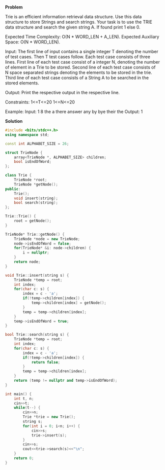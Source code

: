 **Problem**

Trie is an efficient information retrieval data structure. Use this data structure to store Strings and search strings. Your task is to use the TRIE data structure and search the given string A. If found print 1 else 0.

Expected Time Complexity: O(N * WORD_LEN + A_LEN).
Expected Auxiliary Space: O(N * WORD_LEN).

Input:
The first line of input contains a single integer T denoting the number of test cases. Then T test cases follow. Each test case consists of three lines.
First line of each test case consist of a integer N, denoting the number of element in a Trie to be stored.
Second line of each test case consists of N space separated strings denoting the elements to be stored in the trie.
Third line of each test case consists of a String A to be searched in the stored elements.

Output:
Print the respective output in the respective line.

Constraints:
1<=T<=20
1<=N<=20

Example:
Input:
1
8
the a there answer any by bye their
the
Output:
1

**Solution**

```cpp
#include <bits/stdc++.h>
using namespace std;

const int ALPHABET_SIZE = 26;

struct TrieNode {
    array<TrieNode *, ALPHABET_SIZE> children;
    bool isEndOfWord;
};

class Trie {
    TrieNode *root;
    TrieNode *getNode();
public:
    Trie();
    void insert(string);
    bool search(string);
};

Trie::Trie() {
    root = getNode();
}

TrieNode* Trie::getNode() {
    TrieNode *node = new TrieNode;
    node->isEndOfWord = false;
    for(TrieNode* &i: node->children) {
        i = nullptr;
    }
    return node;
}

void Trie::insert(string s) {
    TrieNode *temp = root;
    int index;
    for(char c: s) {
        index = c - 'a';
        if(!temp->children[index]) {
            temp->children[index] = getNode();
        }
        temp = temp->children[index];
    }
    temp->isEndOfWord = true;
}

bool Trie::search(string s) {
    TrieNode *temp = root;
    int index;
    for(char c: s) {
        index = c - 'a';
        if(!temp->children[index]) {
            return false;
        }
        temp = temp->children[index];
    }
    return (temp != nullptr and temp->isEndOfWord);
}

int main() {
    int t, n;
    cin>>t;
    while(t--) {
        cin>>n;
        Trie *trie = new Trie();
        string s;
        for(int i = 0; i<n; i++) {
            cin>>s;
            trie->insert(s);
        }
        cin>>s;
        cout<<trie->search(s)<<"\n";
    }
	return 0;
}
```
